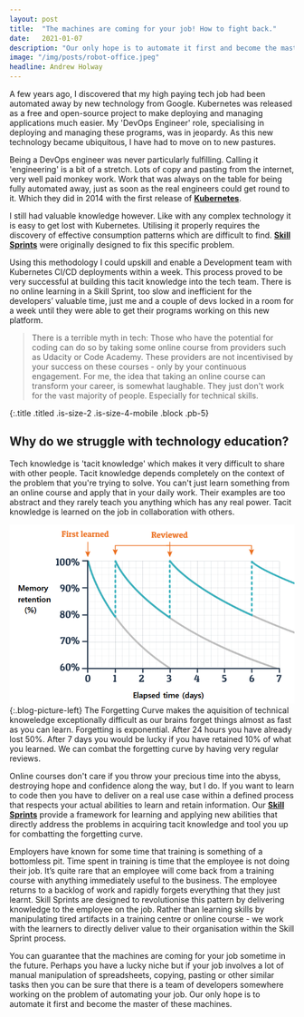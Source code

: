 ```yaml
---
layout: post
title:  "The machines are coming for your job! How to fight back."
date:   2021-01-07
description: "Our only hope is to automate it first and become the master of these machines."
image: "/img/posts/robot-office.jpeg"
headline: Andrew Holway
---
```


A few years ago, I discovered that my high paying tech job had been automated away by new technology from Google. Kubernetes was released as a free and open-source project to make deploying and managing applications much easier. My 'DevOps Engineer' role, specialising in deploying and managing these programs, was in jeopardy. As this new technology became ubiquitous, I have had to move on to new pastures.

Being a DevOps engineer was never particularly fulfilling. Calling it 'engineering' is a bit of a stretch. Lots of copy and pasting from the internet, very well paid monkey work. Work that was always on the table for being fully automated away, just as soon as the real engineers could get round to it. Which they did in 2014 with the first release of [**Kubernetes**](/technology/kubernetes/).

I still had valuable knowledge however. Like with any complex technology it is easy to get lost with Kubernetes. Utilising it properly requires the discovery of effective consumption patterns which are difficult to find. [**Skill Sprints**](/product/skill-sprint/) were originally designed to fix this specific problem.

Using this methodology I could upskill and enable a Development team with Kubernetes CI/CD deployments within a week. This process proved to be very successful at building this tacit knowledge into the tech team. There is no online learning in a Skill Sprint, too slow and inefficient for the developers’ valuable time, just me and a couple of devs locked in a room for a week until they were able to get their programs working on this new platform.

>There is a terrible myth in tech: Those who have the potential for coding can do so by taking some online course from providers such as Udacity or Code Academy. These providers are not incentivised by your success on these courses - only by your continuous engagement. For me, the idea that taking an online course can transform your career, is somewhat laughable. They just don't work for the vast majority of people. Especially for technical skills.

{:.title .titled .is-size-2 .is-size-4-mobile .block .pb-5}
## Why do we struggle with technology education?

Tech knowledge is 'tacit knowledge' which makes it very difficult to share with other people. Tacit knowledge depends completely on the context of the problem that you're trying to solve. You can't just learn something from an online course and apply that in your daily work. Their examples are too abstract and they rarely teach you anything which has any real power. Tacit knowledge is learned on the job in collaboration with others.

![the forgetting curve](/img/post/forgetting-curve.png){:.blog-picture-left}
The Forgetting Curve makes the aquisition of technical knoweledge exceptionally difficult as our brains forget things almost as fast as you can learn. Forgetting is exponential. After 24 hours you have already lost 50%. After 7 days you would be lucky if you have retained 10% of what you learned. We can combat the forgetting curve by having very regular reviews.

Online courses don't care if you throw your precious time into the abyss, destroying hope and confidence along the way, but I do. If you want to learn to code then you have to deliver on a real use case within a defined process that respects your actual abilities to learn and retain information. Our [**Skill Sprints**](/product/skill-sprint/) provide a framework for learning and applying new abilities that directly address the problems in acquiring tacit knowledge and tool you up for combatting the forgetting curve.

Employers have known for some time that training is something of a bottomless pit. Time spent in training is time that the employee is not doing their job. It’s quite rare that an employee will come back from a training course with anything immediately useful to the business. The employee returns to a backlog of work and rapidly forgets everything that they just learnt. Skill Sprints are designed to revolutionise this pattern by delivering knowledge to the employee on the job. Rather than learning skills by manipulating tired artifacts in a training centre or online course - we work with the learners to directly deliver value to their organisation within the Skill Sprint process.

You can guarantee that the machines are coming for your job sometime in the future. Perhaps you have a lucky niche but if your job involves a lot of manual manipulation of spreadsheets, copying, pasting or other similar tasks then you can be sure that there is a team of developers somewhere working on the problem of automating your job. Our only hope is to automate it first and become the master of these machines.
